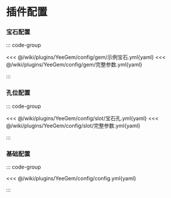 # 插件配置



### 宝石配置
::: code-group

<<< @/wiki/plugins/YeeGem/config/gem/示例宝石.yml{yaml}
<<< @/wiki/plugins/YeeGem/config/gem/完整参数.yml{yaml}

:::


### 孔位配置
::: code-group

<<< @/wiki/plugins/YeeGem/config/slot/宝石孔.yml{yaml}
<<< @/wiki/plugins/YeeGem/config/slot/完整参数.yml{yaml}

:::



### 基础配置
::: code-group

<<< @/wiki/plugins/YeeGem/config/config.yml{yaml}

:::
